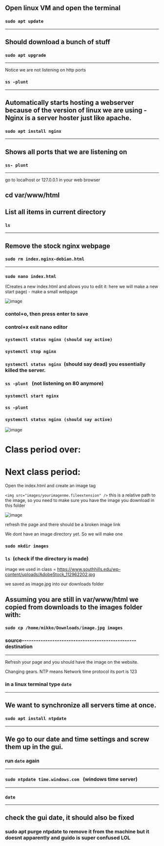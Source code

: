 Open linux VM and open the terminal
----------------------------------
### ```sudo apt update```
----------------------------------
Should download a bunch of stuff
----------------------------------
### ```sudo apt upgrade ```
----------------------------------

Notice we are not listening on http ports
### ```ss -plunt ```
----------------------------------

Automatically starts hosting a webserver because of the version of linux we are using
          - Nginx is a server hoster just like apache.
 ----------------------------------         
### ```sudo apt install nginx```

 ---------------------------------- 
 Shows all ports that we are listening on
  ---------------------------------- 
### ```ss- plunt``` 
----------------------------------

go to localhost or 127.0.0.1 in your web browser

cd var/www/html
----------------------------------
List all items in current directory
----------------------------------
### ```ls``` 
----------------------------------
Remove the stock nginx webpage
----------------------------------
### ```sudo rm index.nginx-debian.html``` 
----------------------------------


### ```sudo nano index.html ```
(Creates a new index.html and allows you to edit it: here we will make a new start page)
      - make a small webpage 
      
  ![image](https://github.com/Oppslia/Commands-notes/assets/148699849/90ffc8f3-608d-404f-8046-7f2801c1510d)
  
### contol+o, then press enter to save

### control+x exit nano editor

### ```systemctl status nginx (should say active)```


### ```systemctl stop nginx ```

### ```systemctl status nginx ```(should say dead) you essentially killed the server.


### ```ss -plunt ``` (not listening  on 80 anymore)


### ```systemctl start nginx```

### ```ss -plunt ```

### ```systemctl status nginx (should say active)```


![image](https://github.com/Oppslia/Commands-notes/assets/148699849/60b10580-3f90-4547-be96-985f9000e8b9)

# Class period over:

# Next class period:

Open the index.html and create an image tag


```<img src="images/yourimagenme.fileextension" />``` this is a relative path to the image, so you need to make sure you have the image you download in this folder





![image](https://github.com/Oppslia/Commands-notes/assets/148699849/593a64c4-434a-45e9-a341-faced847f1e7)




refresh the page and there should be a broken image link

We dont have an image directory yet. So we will make one

### ```sudo mkdir images```

### ```ls ```(check if the directory is made)

image we used in class = https://www.southhills.edu/wp-content/uploads/AdobeStock_112962202.jpg

we saved as image.jpg into our downloads folder

Assuming you are still in var/www/html we copied from downloads to the images folder with:
----------------------------------
### ```sudo cp /home/mikko/Downloads/image.jpg images```

### source-------------------------------------------------destination
----------------------------------
Refresh your page and you should have the image on the website.


Changing gears. NTP means Network time protocol its port is 123

### in a linux terminal type ```date```
----------------------------------
We want to synchronize all servers time at once.
----------------------------------
### ```sudo apt install ntpdate```
----------------------------------
We go to our date and time settings and screw them up in the gui.
----------------------------------
### run ```date``` again 
----------------------------------
### ```sudo ntpdate time.windows.com ```  (windows time server)
----------------------------------
### ```date```
----------------------------------
check the gui date, it should also be fixed
----------------------------------

### sudo apt purge ntpdate to remove it from the machine but it doesnt apparently and guido is super confused LOL
